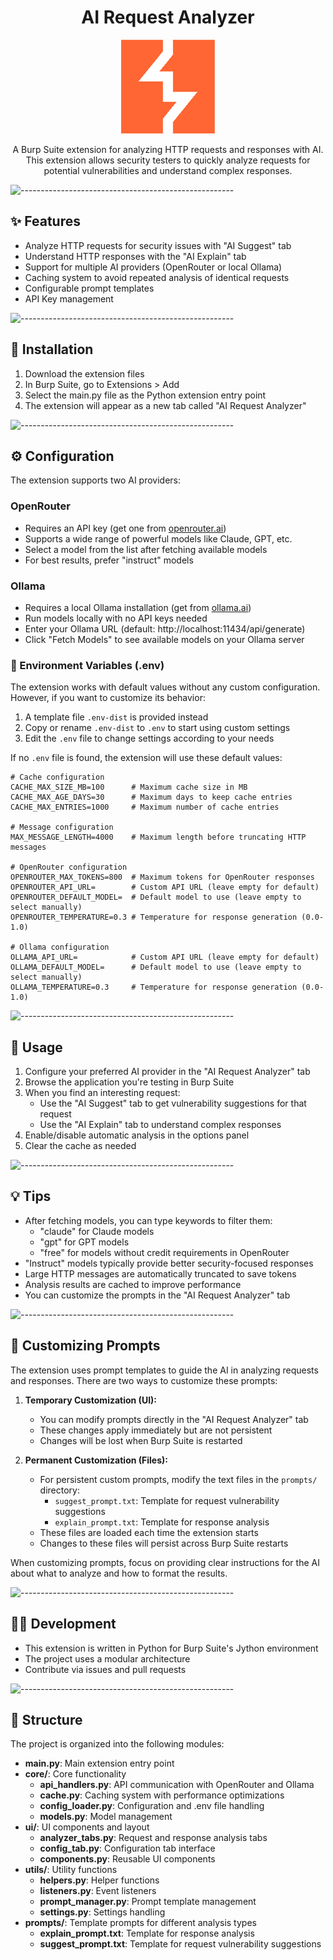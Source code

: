 <h1 align="center">AI Request Analyzer</h1>

<p align="center">
  <img src=".github/images/Logo Portswigger.png" alt="PortSwigger Logo" width="150">
</p>

<p align="center">A Burp Suite extension for analyzing HTTP requests and responses with AI. <br> This extension allows security testers to quickly analyze requests for potential vulnerabilities and understand complex responses.</p>

![-----------------------------------------------------](https://raw.githubusercontent.com/andreasbm/readme/master/assets/lines/aqua.png)

## ✨ Features

- Analyze HTTP requests for security issues with "AI Suggest" tab
- Understand HTTP responses with the "AI Explain" tab
- Support for multiple AI providers (OpenRouter or local Ollama)
- Caching system to avoid repeated analysis of identical requests
- Configurable prompt templates
- API Key management

![-----------------------------------------------------](https://raw.githubusercontent.com/andreasbm/readme/master/assets/lines/aqua.png)

## 🔧 Installation

1. Download the extension files
2. In Burp Suite, go to Extensions > Add
3. Select the main.py file as the Python extension entry point
4. The extension will appear as a new tab called "AI Request Analyzer"

![-----------------------------------------------------](https://raw.githubusercontent.com/andreasbm/readme/master/assets/lines/aqua.png)

## ⚙️ Configuration

The extension supports two AI providers:

### OpenRouter
- Requires an API key (get one from [openrouter.ai](https://openrouter.ai))
- Supports a wide range of powerful models like Claude, GPT, etc.
- Select a model from the list after fetching available models
- For best results, prefer "instruct" models

### Ollama
- Requires a local Ollama installation (get from [ollama.ai](https://ollama.ai))
- Run models locally with no API keys needed
- Enter your Ollama URL (default: http://localhost:11434/api/generate)
- Click "Fetch Models" to see available models on your Ollama server

### 🔧 Environment Variables (.env)

The extension works with default values without any custom configuration. However, if you want to customize its behavior:

1. A template file `.env-dist` is provided instead
2. Copy or rename `.env-dist` to `.env` to start using custom settings
3. Edit the `.env` file to change settings according to your needs

If no `.env` file is found, the extension will use these default values:

```
# Cache configuration
CACHE_MAX_SIZE_MB=100      # Maximum cache size in MB
CACHE_MAX_AGE_DAYS=30      # Maximum days to keep cache entries
CACHE_MAX_ENTRIES=1000     # Maximum number of cache entries

# Message configuration
MAX_MESSAGE_LENGTH=4000    # Maximum length before truncating HTTP messages

# OpenRouter configuration
OPENROUTER_MAX_TOKENS=800  # Maximum tokens for OpenRouter responses
OPENROUTER_API_URL=        # Custom API URL (leave empty for default)
OPENROUTER_DEFAULT_MODEL=  # Default model to use (leave empty to select manually)
OPENROUTER_TEMPERATURE=0.3 # Temperature for response generation (0.0-1.0)

# Ollama configuration
OLLAMA_API_URL=            # Custom API URL (leave empty for default)
OLLAMA_DEFAULT_MODEL=      # Default model to use (leave empty to select manually)
OLLAMA_TEMPERATURE=0.3     # Temperature for response generation (0.0-1.0)
```

![-----------------------------------------------------](https://raw.githubusercontent.com/andreasbm/readme/master/assets/lines/aqua.png)

## 🚀 Usage

1. Configure your preferred AI provider in the "AI Request Analyzer" tab
2. Browse the application you're testing in Burp Suite
3. When you find an interesting request:
   - Use the "AI Suggest" tab to get vulnerability suggestions for that request
   - Use the "AI Explain" tab to understand complex responses
4. Enable/disable automatic analysis in the options panel
5. Clear the cache as needed

![-----------------------------------------------------](https://raw.githubusercontent.com/andreasbm/readme/master/assets/lines/aqua.png)

## 💡 Tips

- After fetching models, you can type keywords to filter them:
  - "claude" for Claude models
  - "gpt" for GPT models
  - "free" for models without credit requirements in OpenRouter
- "Instruct" models typically provide better security-focused responses
- Large HTTP messages are automatically truncated to save tokens
- Analysis results are cached to improve performance
- You can customize the prompts in the "AI Request Analyzer" tab

![-----------------------------------------------------](https://raw.githubusercontent.com/andreasbm/readme/master/assets/lines/aqua.png)

## 📝 Customizing Prompts

The extension uses prompt templates to guide the AI in analyzing requests and responses. There are two ways to customize these prompts:

1. **Temporary Customization (UI):**
   - You can modify prompts directly in the "AI Request Analyzer" tab
   - These changes apply immediately but are not persistent
   - Changes will be lost when Burp Suite is restarted

2. **Permanent Customization (Files):**
   - For persistent custom prompts, modify the text files in the `prompts/` directory:
     - `suggest_prompt.txt`: Template for request vulnerability suggestions
     - `explain_prompt.txt`: Template for response analysis
   - These files are loaded each time the extension starts
   - Changes to these files will persist across Burp Suite restarts

When customizing prompts, focus on providing clear instructions for the AI about what to analyze and how to format the results.

![-----------------------------------------------------](https://raw.githubusercontent.com/andreasbm/readme/master/assets/lines/aqua.png)

## 👨‍💻 Development

- This extension is written in Python for Burp Suite's Jython environment
- The project uses a modular architecture
- Contribute via issues and pull requests

![-----------------------------------------------------](https://raw.githubusercontent.com/andreasbm/readme/master/assets/lines/aqua.png)

## 📂 Structure

The project is organized into the following modules:

- **main.py**: Main extension entry point
- **core/**: Core functionality
  - **api_handlers.py**: API communication with OpenRouter and Ollama
  - **cache.py**: Caching system with performance optimizations
  - **config_loader.py**: Configuration and .env file handling
  - **models.py**: Model management
- **ui/**: UI components and layout
  - **analyzer_tabs.py**: Request and response analysis tabs
  - **config_tab.py**: Configuration tab interface
  - **components.py**: Reusable UI components
- **utils/**: Utility functions
  - **helpers.py**: Helper functions
  - **listeners.py**: Event listeners
  - **prompt_manager.py**: Prompt template management
  - **settings.py**: Settings handling
- **prompts/**: Template prompts for different analysis types
  - **explain_prompt.txt**: Template for response analysis
  - **suggest_prompt.txt**: Template for request vulnerability suggestions
